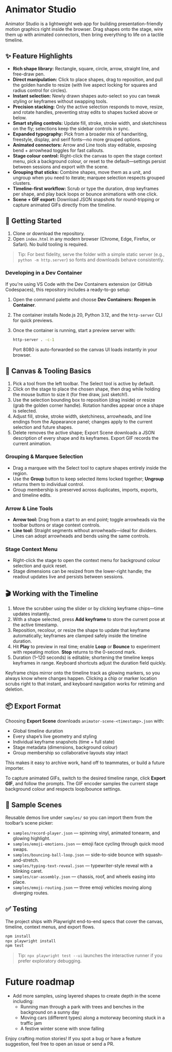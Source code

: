 # Animator Studio

Animator Studio is a lightweight web app for building presentation-friendly motion graphics right inside the browser. Drag shapes onto the stage, wire them up with animated connectors, then bring everything to life on a tactile timeline.

## ✨ Feature Highlights

- **Rich shape library:** Rectangle, square, circle, arrow, straight line, and free-draw pen.
- **Direct manipulation:** Click to place shapes, drag to reposition, and pull the golden handle to resize (with live aspect locking for squares and radius control for circles).
- **Instant selection:** Newly drawn shapes auto-select so you can tweak styling or keyframes without swapping tools.
- **Precision stacking:** Only the active selection responds to move, resize, and rotate handles, preventing stray edits to shapes tucked above or below.
- **Smart styling controls:** Update fill, stroke, stroke width, and sketchiness on the fly; selections keep the sidebar controls in sync.
- **Expanded typography:** Pick from a broader mix of handwriting, freestyle, display, and serif fonts—no more grouped options.
- **Animated connectors:** Arrow and Line tools stay editable, exposing bend + arrowhead toggles for fast callouts.
- **Stage colour control:** Right-click the canvas to open the stage context menu, pick a background colour, or reset to the default—settings persist between sessions and export with the scene.
- **Grouping that sticks:** Combine shapes, move them as a unit, and ungroup when you need to iterate; marquee selection respects grouped clusters.
- **Timeline-first workflow:** Scrub or type the duration, drop keyframes per shape, and play back loops or bounce animations with one click.
- **Scene + GIF export:** Download JSON snapshots for round-tripping or capture animated GIFs directly from the timeline.

## 🚀 Getting Started

1. Clone or download the repository.
2. Open `index.html` in any modern browser (Chrome, Edge, Firefox, or Safari). No build tooling is required.

> Tip: For best fidelity, serve the folder with a simple static server (e.g., `python -m http.server`) so fonts and downloads behave consistently.

### Developing in a Dev Container

If you're using VS Code with the Dev Containers extension (or GitHub Codespaces), this repository includes a ready-to-go setup:

1. Open the command palette and choose **Dev Containers: Reopen in Container**.
2. The container installs Node.js 20, Python 3.12, and the `http-server` CLI for quick previews.
3. Once the container is running, start a preview server with:

   ```bash
   http-server . -c-1
   ```

   Port 8080 is auto-forwarded so the canvas UI loads instantly in your browser.

## 🧭 Canvas & Tooling Basics

1. Pick a tool from the left toolbar. The Select tool is active by default.
2. Click on the stage to place the chosen shape, then drag while holding the mouse button to size it (for free draw, just sketch!).
3. Use the selection bounding box to reposition (drag inside) or resize (grab the golden corner handle). Rotation handles appear once a shape is selected.
4. Adjust fill, stroke, stroke width, sketchiness, arrowheads, and line endings from the Appearance panel; changes apply to the current selection and future shapes.
5. Delete removes the active shape; Export Scene downloads a JSON description of every shape and its keyframes. Export GIF records the current animation.

### Grouping & Marquee Selection

- Drag a marquee with the Select tool to capture shapes entirely inside the region.
- Use the **Group** button to keep selected items locked together; **Ungroup** returns them to individual control.
- Group membership is preserved across duplicates, imports, exports, and timeline edits.

### Arrow & Line Tools

- **Arrow tool:** Drag from a start to an end point; toggle arrowheads via the toolbar buttons or stage context controls.
- **Line tool:** Straight segments without arrowheads—ideal for dividers. Lines can adopt arrowheads and bends using the same controls.

### Stage Context Menu

- Right-click the stage to open the context menu for background colour selection and quick reset.
- Stage dimensions can be resized from the lower-right handle; the readout updates live and persists between sessions.

## 🎬 Working with the Timeline

1. Move the scrubber using the slider or by clicking keyframe chips—time updates instantly.
2. With a shape selected, press **Add keyframe** to store the current pose at the active timestamp.
3. Reposition, recolour, or resize the shape to update that keyframe automatically; keyframes are clamped safely inside the timeline duration.
4. Hit **Play** to preview in real time; enable **Loop** or **Bounce** to experiment with repeating motion. **Stop** returns to the 0-second mark.
5. Duration (1–120 seconds) is editable; shortening the timeline keeps keyframes in range. Keyboard shortcuts adjust the duration field quickly.

Keyframe chips mirror onto the timeline track as glowing markers, so you always know where changes happen. Clicking a chip or marker location scrubs right to that instant, and keyboard navigation works for retiming and deletion.

## 📦 Export Format

Choosing **Export Scene** downloads `animator-scene-<timestamp>.json` with:

- Global timeline duration
- Every shape’s live geometry and styling
- Individual keyframe snapshots (time + full state)
- Stage metadata (dimensions, background colour)
- Group membership so collaborative layouts stay intact

This makes it easy to archive work, hand off to teammates, or build a future importer.

To capture animated GIFs, switch to the desired timeline range, click **Export GIF**, and follow the prompts. The GIF encoder samples the current stage background colour and respects loop/bounce settings.

## 🎨 Sample Scenes

Reusable demos live under `samples/` so you can import them from the toolbar’s scene picker:

- `samples/record-player.json` — spinning vinyl, animated tonearm, and glowing highlight.
- `samples/emoji-emotions.json` — emoji face cycling through quick mood swaps.
- `samples/bouncing-ball-loop.json` — side-to-side bounce with squash-and-stretch.
- `samples/typing-text-reveal.json` — typewriter-style reveal with a blinking caret.
- `samples/car-assembly.json` — chassis, roof, and wheels easing into place.
- `samples/emoji-routing.json` — three emoji vehicles moving along diverging routes.

## ✅ Testing

The project ships with Playwright end-to-end specs that cover the canvas, timeline, context menus, and export flows.

```bash
npm install
npx playwright install
npm test
```

> Tip: `npx playwright test --ui` launches the interactive runner if you prefer exploratory debugging.

# Future roadmap

- Add more samples, using layered shapes to create depth in the scene including:
  - Running man through a park with trees and benches in the background on a sunny day
  - Moving cars (different types) along a motorway becoming stuck in a traffic jam
  - A festive winter scene with snow falling

Enjoy crafting motion stories! If you spot a bug or have a feature suggestion, feel free to open an issue or send a PR.
